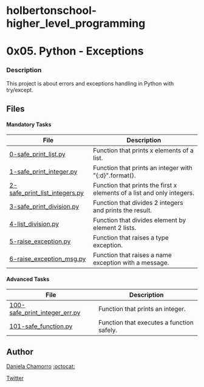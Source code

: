 # holbertonschool-higher_level_programming

# 0x05. Python - Exceptions
### Description
This project is about errors and exceptions handling in Python with try/except. 

## Files
#### Mandatory Tasks

| File | Description |
| ------ | ------ |
| [0-safe_print_list.py](0-safe_print_list.py) | Function that prints x elements of a list. |
| [1-safe_print_integer.py](1-safe_print_integer.py) | Function that prints an integer with "{:d}".format(). |
| [2-safe_print_list_integers.py](2-safe_print_list_integers.py) | Function that prints the first x elements of a list and only integers. |
| [3-safe_print_division.py](3-safe_print_division.py) | Function that divides 2 integers and prints the result. |
| [4-list_division.py](4-list_division.py) | Function that divides element by element 2 lists. |
| [5-raise_exception.py](5-raise_exception.py) | Function that raises a type exception. |
| [6-raise_exception_msg.py](6-raise_exception_msg.py) | Function that raises a name exception with a message. |

#### Advanced Tasks
| File | Description |
| ------ | ------ |
| [100-safe_print_integer_err.py](100-safe_print_integer_err.py) | Function that prints an integer. |
| [101-safe_function.py](101-safe_function.py) | Function that executes a function safely.  |


## Author

[Daniela Chamorro](https://www.linkedin.com/in/daniela-alexandra-chamorro-guerrero-666805a1/) [:octocat:](https://github.com/dalexach)

[Twitter](https://twitter.com/dalexach)
